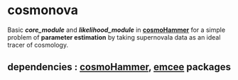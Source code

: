 # cosmonova
Basic ***core_module*** and ***likelihood_module*** in **[cosmoHammer](http://cosmo-docs.phys.ethz.ch/CosmoHammer/user/install.html)** for a simple problem of **parameter estimation** by taking supernovaIa data as an ideal tracer of cosmology.


## dependencies : [cosmoHammer](http://cosmo-docs.phys.ethz.ch/CosmoHammer/user/install.html), [emcee](https://emcee.readthedocs.io/en/latest/) packages
